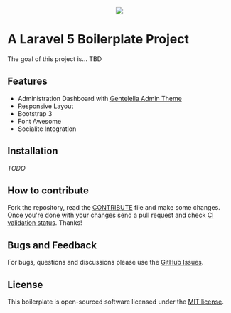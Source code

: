 <p align="center"><img src="https://laravel.com/assets/img/components/logo-laravel.svg"></p>

# A Laravel 5 Boilerplate Project

The goal of this project is... TBD

## Features
- Administration Dashboard with [Gentelella Admin Theme](https://colorlib.com/polygon/gentelella/)
- Responsive Layout
- Bootstrap 3
- Font Awesome
- Socialite Integration

## Installation
_TODO_

## How to contribute

Fork the repository, read the [CONTRIBUTE](CONTRIBUTE.md) file and make some changes.
Once you're done with your changes send a pull request and check [CI validation status](https://photolancer.zone).
Thanks!

## Bugs and Feedback

For bugs, questions and discussions please use the [GitHub Issues](https://github.com/Labs64/laravel-boilerplate/issues).

## License

This boilerplate is open-sourced software licensed under the [MIT license](LICENSE).
